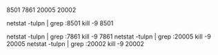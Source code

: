 8501 7861 20005 20002

netstat -tulpn | grep :8501
kill -9 8501

netstat -tulpn | grep :7861
kill -9 7861
netstat -tulpn | grep :20005
kill -9 20005
netstat -tulpn | grep :20002
kill -9 20002
